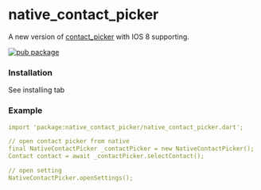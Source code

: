 
# native_contact_picker
A new version of [contact_picker](https://pub.dartlang.org/packages/contact_picker) with IOS 8 supporting.

[![pub package](https://img.shields.io/pub/v/native_contact_picker.svg)](https://pub.dartlang.org/packages/native_contact_picker)

### Installation


See installing tab


### Example


```yaml
import 'package:native_contact_picker/native_contact_picker.dart';

// open contact picker from native
final NativeContactPicker _contactPicker = new NativeContactPicker();
Contact contact = await _contactPicker.selectContact();

// open setting
NativeContactPicker.openSettings();

```
